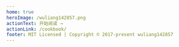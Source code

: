```yaml
---
home: true
heroImage: /wuliang142857.png
actionText: 开始阅读 →
actionLink: /cookbook/
footer: MIT Licensed | Copyright © 2017-present wuliang142857
---
```


